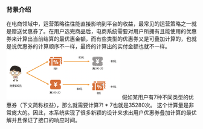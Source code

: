 ### 背景介绍
在电商领域中，运营策略往往能直接影响到平台的收益，最常见的运营策略之一就是赠送优惠券了。在用户选完商品后，电商系统需要对用户所拥有且能使用的优惠券来计算出当前结算的最优惠金额，而有些类型的优惠券又是可叠加计算的，也就是说优惠券的计算顺序不一样，最终的计算出的实付金额也就不一样。
<img src="./MATERIAL/rela.png" width="60%">
假如某用户有7种不同类型的优惠券（下文简称权益），那么就需要计算7! * 7也就是35280次。
这个计算量是非常庞大的。因此，本系统实现了很多新颖的设计来求出用户优惠券叠加计算的最优解并且保证了接口的响应时间。
